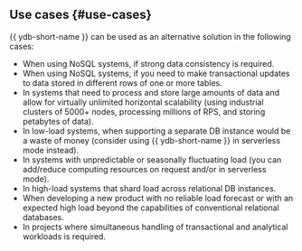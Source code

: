 ## Use cases {#use-cases}

{{ ydb-short-name }} can be used as an alternative solution in the following cases:

* When using NoSQL systems, if strong data consistency is required.
* When using NoSQL systems, if you need to make transactional updates to data stored in different rows of one or more tables.
* In systems that need to process and store large amounts of data and allow for virtually unlimited horizontal scalability (using industrial clusters of 5000+ nodes, processing millions of RPS, and storing petabytes of data).
* In low-load systems, when supporting a separate DB instance would be a waste of money (consider using {{ ydb-short-name }} in serverless mode instead).
* In systems with unpredictable or seasonally fluctuating load (you can add/reduce computing resources on request and/or in serverless mode).
* In high-load systems that shard load across relational DB instances.
* When developing a new product with no reliable load forecast or with an expected high load beyond the capabilities of conventional relational databases.
* In projects where simultaneous handling of transactional and analytical workloads is required.